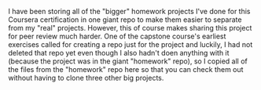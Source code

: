 I have been storing all of the "bigger" homework projects I've done for this Coursera certification in one giant repo to make them easier to separate from my "real" projects. However, this of course makes sharing this project for peer review much harder. One of the capstone course's earliest exercises called for creating a repo just for the project and luckily, I had not deleted that repo yet even though I also hadn't doen anything with it (because the project was in the giant "homework" repo), so I copied all of the files from the "homework" repo here so that you can check them out without having to clone three other big projects.
